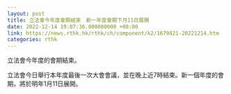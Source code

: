 ```yaml
---
layout: post
title: 立法會今年度會期結束　新一年度會期下月11日展開
date: 2022-12-14 19:07:36.000000000 +08:00
link: https://news.rthk.hk/rthk/ch/component/k2/1679821-20221214.htm
categories: rthk
---
```


立法會今年度的會期結束。

立法會今日舉行本年度最後一次大會會議，並在晚上近7時結束。新一個年度的會期，將於明年1月11日展開。
